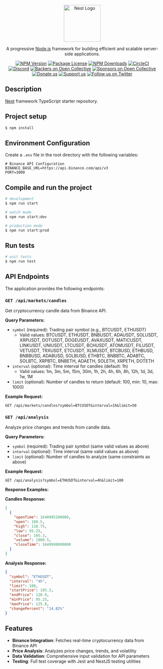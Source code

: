 <p align="center">
  <a href="http://nestjs.com/" target="blank"><img src="https://nestjs.com/img/logo-small.svg" width="120" alt="Nest Logo" /></a>
</p>

[circleci-image]: https://img.shields.io/circleci/build/github/nestjs/nest/master?token=abc123def456
[circleci-url]: https://circleci.com/gh/nestjs/nest

  <p align="center">A progressive <a href="http://nodejs.org" target="_blank">Node.js</a> framework for building efficient and scalable server-side applications.</p>
    <p align="center">
<a href="https://www.npmjs.com/~nestjscore" target="_blank"><img src="https://img.shields.io/npm/v/@nestjs/core.svg" alt="NPM Version" /></a>
<a href="https://www.npmjs.com/~nestjscore" target="_blank"><img src="https://img.shields.io/npm/l/@nestjs/core.svg" alt="Package License" /></a>
<a href="https://www.npmjs.com/~nestjscore" target="_blank"><img src="https://img.shields.io/npm/dm/@nestjs/common.svg" alt="NPM Downloads" /></a>
<a href="https://circleci.com/gh/nestjs/nest" target="_blank"><img src="https://img.shields.io/circleci/build/github/nestjs/nest/master" alt="CircleCI" /></a>
<a href="https://discord.gg/G7Qnnhy" target="_blank"><img src="https://img.shields.io/badge/discord-online-brightgreen.svg" alt="Discord"/></a>
<a href="https://opencollective.com/nest#backer" target="_blank"><img src="https://opencollective.com/nest/backers/badge.svg" alt="Backers on Open Collective" /></a>
<a href="https://opencollective.com/nest#sponsor" target="_blank"><img src="https://opencollective.com/nest/sponsors/badge.svg" alt="Sponsors on Open Collective" /></a>
  <a href="https://paypal.me/kamilmysliwiec" target="_blank"><img src="https://img.shields.io/badge/Donate-PayPal-ff3f59.svg" alt="Donate us"/></a>
    <a href="https://opencollective.com/nest#sponsor"  target="_blank"><img src="https://img.shields.io/badge/Support%20us-Open%20Collective-41B883.svg" alt="Support us"></a>
  <a href="https://twitter.com/nestframework" target="_blank"><img src="https://img.shields.io/twitter/follow/nestframework.svg?style=social&label=Follow" alt="Follow us on Twitter"></a>
</p>
  <!--[![Backers on Open Collective](https://opencollective.com/nest/backers/badge.svg)](https://opencollective.com/nest#backer)
  [![Sponsors on Open Collective](https://opencollective.com/nest/sponsors/badge.svg)](https://opencollective.com/nest#sponsor)-->

## Description

[Nest](https://github.com/nestjs/nest) framework TypeScript starter repository.

## Project setup

```bash
$ npm install
```

## Environment Configuration

Create a `.env` file in the root directory with the following variables:

```env
# Binance API Configuration
BINANCE_BASE_URL=https://api.binance.com/api/v3
PORT=3000
```

## Compile and run the project

```bash
# development
$ npm run start

# watch mode
$ npm run start:dev

# production mode
$ npm run start:prod
```

## Run tests

```bash
# unit tests
$ npm run test
```

## API Endpoints

The application provides the following endpoints:

### `GET /api/markets/candles`

Get cryptocurrency candle data from Binance API.

**Query Parameters:**

- `symbol` (required): Trading pair symbol (e.g., BTCUSDT, ETHUSDT)
  - Valid values: BTCUSDT, ETHUSDT, BNBUSDT, ADAUSDT, SOLUSDT, XRPUSDT, DOTUSDT, DOGEUSDT, AVAXUSDT, MATICUSDT, LINKUSDT, UNIUSDT, LTCUSDT, BCHUSDT, ATOMUSDT, FILUSDT, VETUSDT, TRXUSDT, ETCUSDT, XLMUSDT, BTCBUSD, ETHBUSD, BNBBUSD, ADABUSD, SOLBUSD, ETHBTC, BNBBTC, ADABTC, SOLBTC, XRPBTC, BNBETH, ADAETH, SOLETH, XRPETH, DOTETH
- `interval` (optional): Time interval for candles (default: 1h)
  - Valid values: 1m, 3m, 5m, 15m, 30m, 1h, 2h, 4h, 6h, 8h, 12h, 1d, 3d, 1w, 1M
- `limit` (optional): Number of candles to return (default: 100, min: 10, max: 1000)

**Example Request:**

```
GET /api/markets/candles?symbol=BTCUSDT&interval=1h&limit=50
```

### `GET /api/analysis`

Analyze price changes and trends from candle data.

**Query Parameters:**

- `symbol` (required): Trading pair symbol (same valid values as above)
- `interval` (optional): Time interval (same valid values as above)
- `limit` (optional): Number of candles to analyze (same constraints as above)

**Example Request:**

```
GET /api/analysis?symbol=ETHUSDT&interval=4h&limit=100
```

**Response Examples:**

**Candles Response:**

```json
[
  {
    "openTime": 1640995200000,
    "open": 100.5,
    "high": 110.75,
    "low": 95.25,
    "close": 105.3,
    "volume": 1000.5,
    "closeTime": 1640998800000
  }
]
```

**Analysis Response:**

```json
{
  "symbol": "ETHUSDT",
  "interval": "4h",
  "limit": 100,
  "startPrice": 105.3,
  "endPrice": 120.9,
  "minPrice": 95.25,
  "maxPrice": 125.8,
  "changePercent": "14.82%"
}
```

## Features

- **Binance Integration**: Fetches real-time cryptocurrency data from Binance API
- **Price Analysis**: Analyzes price changes, trends, and volatility
- **Data Validation**: Comprehensive input validation for API parameters
- **Testing**: Full test coverage with Jest and NestJS testing utilities

